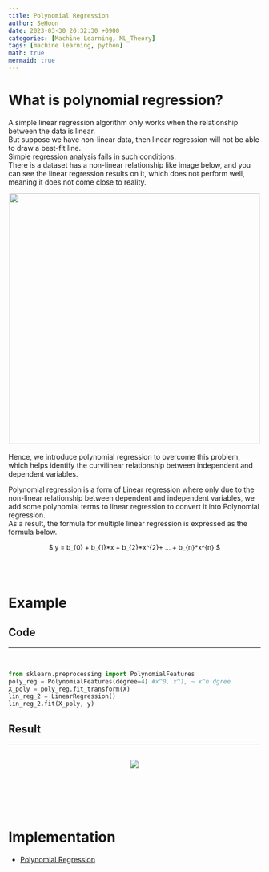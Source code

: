```yaml
---
title: Polynomial Regression
author: SeHoon
date: 2023-03-30 20:32:30 +0900
categories: [Machine Learning, ML_Theory]
tags: [machine learning, python]
math: true
mermaid: true
---
```


# What is polynomial regression?<br>

A simple linear regression algorithm only works when the relationship between the data is linear.<br>
But suppose we have non-linear data, then linear regression will not be able to draw a best-fit line.<br>
Simple regression analysis fails in such conditions.<br>
There is a dataset has a non-linear relationship like image below, and you can see the linear regression results on it, which does not perform well, meaning it does not come close to reality. <br>
<center>
<img src="https://user-images.githubusercontent.com/28240052/229110371-52985448-6044-4e6a-8d83-3d9728c417d9.png" width=500>
</center>
<br>
Hence, we introduce polynomial regression to overcome this problem, which helps identify the curvilinear relationship between independent and dependent variables.<Br>

Polynomial regression is a form of Linear regression where only due to the non-linear relationship between dependent and independent variables, we add some polynomial terms to linear regression to convert it into Polynomial regression.<br>
As a result, the formula for multiple linear regression is expressed as the formula below.<br>
<center>
<font size="2">

$ y = b_{0} + b_{1}*x + b_{2}*x^{2}+ ... + b_{n}*x^{n} $

</font>
</center>
<br><br>

# Example

## Code
---
<br>

```py
from sklearn.preprocessing import PolynomialFeatures
poly_reg = PolynomialFeatures(degree=4) #x^0, x^1, ~ x^n dgree
X_poly = poly_reg.fit_transform(X)
lin_reg_2 = LinearRegression()
lin_reg_2.fit(X_poly, y)
```

## Result
---
<br>
<center>
<img src="https://user-images.githubusercontent.com/28240052/229107607-87fd872e-6551-4a22-a355-6892e8b8c13b.png">
</center>

<br><br><br><br>

# Implementation

+ [Polynomial Regression](https://github.com/csh970605/Machine-LearningA-Z/tree/main/Part%202%20-%20Regression/Section%206%20-%20Polynomial%20Regression/Python)